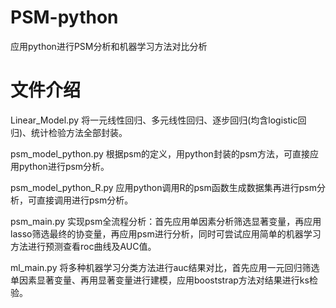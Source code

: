 # PSM-python
应用python进行PSM分析和机器学习方法对比分析
# 文件介绍
Linear_Model.py
将一元线性回归、多元线性回归、逐步回归(均含logistic回归)、统计检验方法全部封装。

psm_model_python.py
根据psm的定义，用python封装的psm方法，可直接应用python进行psm分析。

psm_model_python_R.py
应用python调用R的psm函数生成数据集再进行psm分析，可直接调用进行psm分析。

psm_main.py
实现psm全流程分析：首先应用单因素分析筛选显著变量，再应用lasso筛选最终的协变量，再应用psm进行分析，同时可尝试应用简单的机器学习方法进行预测查看roc曲线及AUC值。

ml_main.py
将多种机器学习分类方法进行auc结果对比，首先应用一元回归筛选单因素显著变量、再用显著变量进行建模，应用booststrap方法对结果进行ks检验。


